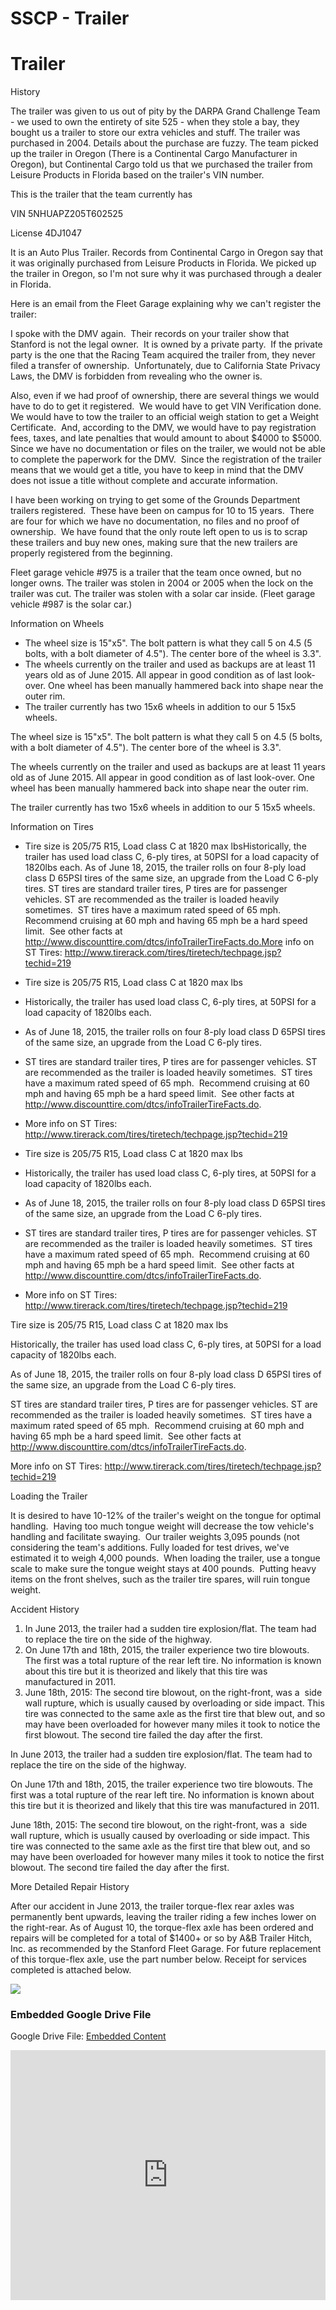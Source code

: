 # SSCP - Trailer

# Trailer

History

The trailer was given to us out of pity by the DARPA Grand Challenge Team - we used to own the entirety of site 525 - when they stole a bay, they bought us a trailer to store our extra vehicles and stuff. The trailer was purchased in 2004. Details about the purchase are fuzzy. The team picked up the trailer in Oregon (There is a Continental Cargo Manufacturer in Oregon), but Continental Cargo told us that we purchased the trailer from Leisure Products in Florida based on the trailer's VIN number. 

This is the trailer that the team currently has

VIN 5NHUAPZ205T602525

License 4DJ1047

It is an Auto Plus Trailer. Records from Continental Cargo in Oregon say that it was originally purchased from Leisure Products in Florida. We picked up the trailer in Oregon, so I'm not sure why it was purchased through a dealer in Florida.

Here is an email from the Fleet Garage explaining why we can't register the trailer:

I spoke with the DMV again.  Their records on your trailer show that Stanford is not the legal owner.  It is owned by a private party.  If the private party is the one that the Racing Team acquired the trailer from, they never filed a transfer of ownership.  Unfortunately, due to California State Privacy Laws, the DMV is forbidden from revealing who the owner is.

Also, even if we had proof of ownership, there are several things we would have to do to get it registered.  We would have to get VIN Verification done.  We would have to tow the trailer to an official weigh station to get a Weight Certificate.  And, according to the DMV, we would have to pay registration fees, taxes, and late penalties that would amount to about $4000 to $5000.  Since we have no documentation or files on the trailer, we would not be able to complete the paperwork for the DMV.  Since the registration of the trailer means that we would get a title, you have to keep in mind that the DMV does not issue a title without complete and accurate information.

I have been working on trying to get some of the Grounds Department trailers registered.  These have been on campus for 10 to 15 years.  There are four for which we have no documentation, no files and no proof of ownership.  We have found that the only route left open to us is to scrap these trailers and buy new ones, making sure that the new trailers are properly registered from the beginning.

Fleet garage vehicle #975 is a trailer that the team once owned, but no longer owns. The trailer was stolen in 2004 or 2005 when the lock on the trailer was cut. The trailer was stolen with a solar car inside. (Fleet garage vehicle #987 is the solar car.)

Information on Wheels

* The wheel size is 15"x5". The bolt pattern is what they call 5 on 4.5 (5 bolts, with a bolt diameter of 4.5"). The center bore of the wheel is 3.3".
* The wheels currently on the trailer and used as backups are at least 11 years old as of June 2015. All appear in good condition as of last look-over. One wheel has been manually hammered back into shape near the outer rim. 
* The trailer currently has two 15x6 wheels in addition to our 5 15x5 wheels. 

The wheel size is 15"x5". The bolt pattern is what they call 5 on 4.5 (5 bolts, with a bolt diameter of 4.5"). The center bore of the wheel is 3.3".

The wheels currently on the trailer and used as backups are at least 11 years old as of June 2015. All appear in good condition as of last look-over. One wheel has been manually hammered back into shape near the outer rim. 

The trailer currently has two 15x6 wheels in addition to our 5 15x5 wheels. 

Information on Tires

* Tire size is 205/75 R15, Load class C at 1820 max lbsHistorically, the trailer has used load class C, 6-ply tires, at 50PSI for a load capacity of 1820lbs each. As of June 18, 2015, the trailer rolls on four 8-ply load class D 65PSI tires of the same size, an upgrade from the Load C 6-ply tires. ST tires are standard trailer tires, P tires are for passenger vehicles. ST are recommended as the trailer is loaded heavily sometimes.  ST tires have a maximum rated speed of 65 mph.  Recommend cruising at 60 mph and having 65 mph be a hard speed limit.  See other facts at http://www.discounttire.com/dtcs/infoTrailerTireFacts.do.More info on ST Tires: http://www.tirerack.com/tires/tiretech/techpage.jsp?techid=219
* Tire size is 205/75 R15, Load class C at 1820 max lbs
* Historically, the trailer has used load class C, 6-ply tires, at 50PSI for a load capacity of 1820lbs each. 
* As of June 18, 2015, the trailer rolls on four 8-ply load class D 65PSI tires of the same size, an upgrade from the Load C 6-ply tires. 
* ST tires are standard trailer tires, P tires are for passenger vehicles. ST are recommended as the trailer is loaded heavily sometimes.  ST tires have a maximum rated speed of 65 mph.  Recommend cruising at 60 mph and having 65 mph be a hard speed limit.  See other facts at http://www.discounttire.com/dtcs/infoTrailerTireFacts.do.
* More info on ST Tires: http://www.tirerack.com/tires/tiretech/techpage.jsp?techid=219

* Tire size is 205/75 R15, Load class C at 1820 max lbs
* Historically, the trailer has used load class C, 6-ply tires, at 50PSI for a load capacity of 1820lbs each. 
* As of June 18, 2015, the trailer rolls on four 8-ply load class D 65PSI tires of the same size, an upgrade from the Load C 6-ply tires. 
* ST tires are standard trailer tires, P tires are for passenger vehicles. ST are recommended as the trailer is loaded heavily sometimes.  ST tires have a maximum rated speed of 65 mph.  Recommend cruising at 60 mph and having 65 mph be a hard speed limit.  See other facts at http://www.discounttire.com/dtcs/infoTrailerTireFacts.do.
* More info on ST Tires: http://www.tirerack.com/tires/tiretech/techpage.jsp?techid=219

Tire size is 205/75 R15, Load class C at 1820 max lbs

Historically, the trailer has used load class C, 6-ply tires, at 50PSI for a load capacity of 1820lbs each. 

As of June 18, 2015, the trailer rolls on four 8-ply load class D 65PSI tires of the same size, an upgrade from the Load C 6-ply tires. 

ST tires are standard trailer tires, P tires are for passenger vehicles. ST are recommended as the trailer is loaded heavily sometimes.  ST tires have a maximum rated speed of 65 mph.  Recommend cruising at 60 mph and having 65 mph be a hard speed limit.  See other facts at http://www.discounttire.com/dtcs/infoTrailerTireFacts.do.

More info on ST Tires: http://www.tirerack.com/tires/tiretech/techpage.jsp?techid=219

Loading the Trailer

It is desired to have 10-12% of the trailer's weight on the tongue for optimal handling.  Having too much tongue weight will decrease the tow vehicle's handling and facilitate swaying.  Our trailer weights 3,095 pounds (not considering the team's additions. Fully loaded for test drives, we've estimated it to weigh 4,000 pounds.  When loading the trailer, use a tongue scale to make sure the tongue weight stays at 400 pounds.  Putting heavy items on the front shelves, such as the trailer tire spares, will ruin tongue weight.

Accident History

1. In June 2013, the trailer had a sudden tire explosion/flat. The team had to replace the tire on the side of the highway.
2. On June 17th and 18th, 2015, the trailer experience two tire blowouts. The first was a total rupture of the rear left tire. No information is known about this tire but it is theorized and likely that this tire was manufactured in 2011.
3. June 18th, 2015: The second tire blowout, on the right-front, was a  side wall rupture, which is usually caused by overloading or side impact. This tire was connected to the same axle as the first tire that blew out, and so may have been overloaded for however many miles it took to notice the first blowout. The second tire failed the day after the first. 

In June 2013, the trailer had a sudden tire explosion/flat. The team had to replace the tire on the side of the highway.

On June 17th and 18th, 2015, the trailer experience two tire blowouts. The first was a total rupture of the rear left tire. No information is known about this tire but it is theorized and likely that this tire was manufactured in 2011.

June 18th, 2015: The second tire blowout, on the right-front, was a  side wall rupture, which is usually caused by overloading or side impact. This tire was connected to the same axle as the first tire that blew out, and so may have been overloaded for however many miles it took to notice the first blowout. The second tire failed the day after the first. 

More Detailed Repair History

After our accident in June 2013, the trailer torque-flex rear axles was permanently bent upwards, leaving the trailer riding a few inches lower on the right-rear. As of August 10, the torque-flex axle has been ordered and repairs will be completed for a total of $1400+ or so by A&B Trailer Hitch, Inc. as recommended by the Stanford Fleet Garage. For future replacement of this torque-flex axle, use the part number below. Receipt for services completed is attached below.

![](../../../assets/image_c010b41282.jpg)

[](https://drive.google.com/folderview?id=16pzbbKnLyny21aIOyXWNArjG1FuzGuFN)

### Embedded Google Drive File

Google Drive File: [Embedded Content](https://drive.google.com/embeddedfolderview?id=16pzbbKnLyny21aIOyXWNArjG1FuzGuFN#list)

<iframe width="100%" height="400" src="https://drive.google.com/embeddedfolderview?id=16pzbbKnLyny21aIOyXWNArjG1FuzGuFN#list" frameborder="0"></iframe>

